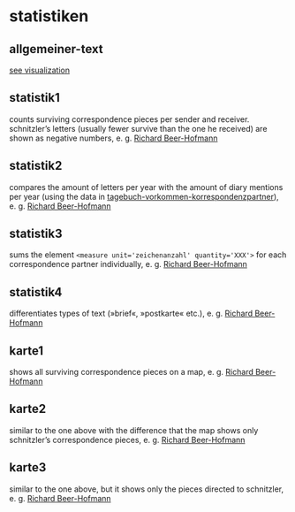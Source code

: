 # statistiken

## allgemeiner-text
[see visualization](https://schnitzler-briefe.acdh.oeaw.ac.at/statistiken.html)

## statistik1
counts surviving correspondence pieces per sender and receiver. schnitzler’s letters (usually fewer survive than the one he received) are shown as negative numbers, e. g. [Richard Beer-Hofmann](https://schnitzler-briefe.acdh.oeaw.ac.at/statistik_pmb10863.html)

## statistik2
compares the amount of letters per year with the amount of diary mentions per year (using the data in [tagebuch-vorkommen-korrespondenzpartner](https://github.com/arthur-schnitzler/schnitzler-tagebuch-charts/tree/main/tagebuch-vorkommen-korrespondenzpartner)), e. g. [Richard Beer-Hofmann](https://schnitzler-briefe.acdh.oeaw.ac.at/statistik_pmb10863.html)

## statistik3
sums the element `<measure unit='zeichenanzahl' quantity='XXX'>` for each correspondence
partner individually, e. g. [Richard Beer-Hofmann](https://schnitzler-briefe.acdh.oeaw.ac.at/statistik_pmb10863.html)

## statistik4
differentiates types of text (»brief«, »postkarte« etc.), e. g. [Richard Beer-Hofmann](https://schnitzler-briefe.acdh.oeaw.ac.at/statistik_pmb10863.html)

## karte1
shows all surviving correspondence pieces on a map, e. g. [Richard Beer-Hofmann](https://schnitzler-briefe.acdh.oeaw.ac.at/karte_pmb10863.html)

## karte2
similar to the one above with the difference that the map shows only schnitzler’s correspondence pieces, e. g. [Richard Beer-Hofmann](https://schnitzler-briefe.acdh.oeaw.ac.at/karte_pmb10863.html)

## karte3
similar to the one above, but it shows only the pieces directed to schnitzler, e. g. [Richard Beer-Hofmann](https://schnitzler-briefe.acdh.oeaw.ac.at/karte_pmb10863.html)